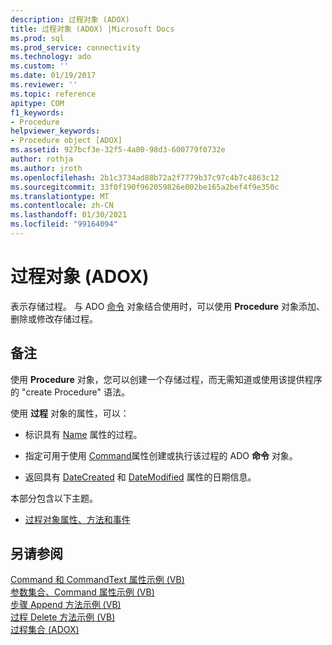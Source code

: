 ```yaml
---
description: 过程对象 (ADOX)
title: 过程对象 (ADOX) |Microsoft Docs
ms.prod: sql
ms.prod_service: connectivity
ms.technology: ado
ms.custom: ''
ms.date: 01/19/2017
ms.reviewer: ''
ms.topic: reference
apitype: COM
f1_keywords:
- Procedure
helpviewer_keywords:
- Procedure object [ADOX]
ms.assetid: 927bcf3e-32f5-4a80-98d3-600779f0732e
author: rothja
ms.author: jroth
ms.openlocfilehash: 2b1c3734ad88b72a2f7779b37c97c4b7c4863c12
ms.sourcegitcommit: 33f0f190f962059826e002be165a2bef4f9e350c
ms.translationtype: MT
ms.contentlocale: zh-CN
ms.lasthandoff: 01/30/2021
ms.locfileid: "99164094"
---
```

# <a name="procedure-object-adox"></a>过程对象 (ADOX)
表示存储过程。 与 ADO [命令](../ado-api/command-object-ado.md) 对象结合使用时，可以使用 **Procedure** 对象添加、删除或修改存储过程。  
  
## <a name="remarks"></a>备注  
 使用 **Procedure** 对象，您可以创建一个存储过程，而无需知道或使用该提供程序的 "create Procedure" 语法。  
  
 使用 **过程** 对象的属性，可以：  
  
-   标识具有 [Name](./name-property-adox.md) 属性的过程。  
  
-   指定可用于使用 [Command](./command-property-adox.md)属性创建或执行该过程的 ADO **命令** 对象。  
  
-   返回具有 [DateCreated](./datecreated-property-adox.md) 和 [DateModified](./datemodified-property-adox.md) 属性的日期信息。  
  
 本部分包含以下主题。  
  
-   [过程对象属性、方法和事件](./procedure-object-properties-methods-and-events.md)  
  
## <a name="see-also"></a>另请参阅  
 [Command 和 CommandText 属性示例 (VB) ](./command-and-commandtext-properties-example-vb.md)   
 [参数集合、Command 属性示例 (VB) ](./parameters-collection-command-property-example-vb.md)   
 [步骤 Append 方法示例 (VB) ](./procedures-append-method-example-vb.md)   
 [过程 Delete 方法示例 (VB) ](./procedures-delete-method-example-vb.md)   
 [过程集合 (ADOX)](./procedures-collection-adox.md)